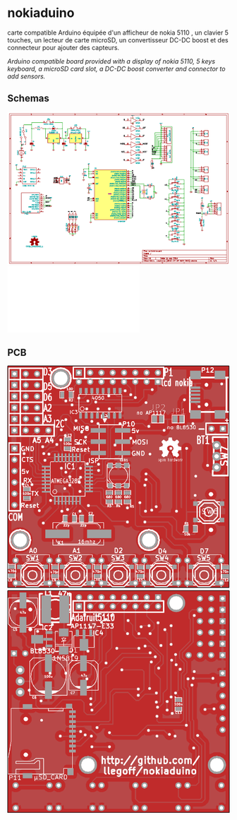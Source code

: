 nokiaduino
==========
carte compatible Arduino équipée d'un afficheur de nokia 5110 , 
un clavier 5 touches, un lecteur de carte microSD, un convertisseur DC-DC boost
et des connecteur pour ajouter des capteurs.

*Arduino compatible board provided with a display of nokia 5110,
5 keys keyboard, a microSD card slot, a DC-DC boost converter
and connector to add sensors.*

Schemas
-------
![sch](images/sch.png)
![nokiaduino.pdf](nokiaduino.pdf)

PCB
---
![Top](images/top.png)
![Bottom](images/bottom.png)
